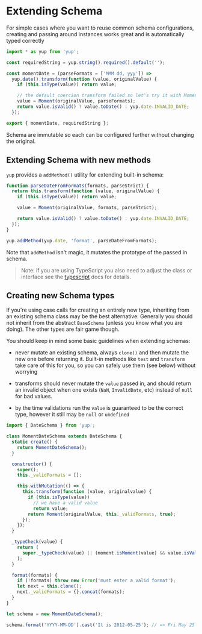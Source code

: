 # Extending Schema

For simple cases where you want to reuse common schema configurations, creating
and passing around instances works great and is automatically typed correctly

```js
import * as yup from 'yup';

const requiredString = yup.string().required().default('');

const momentDate = (parseFormats = ['MMM dd, yyy']) =>
  yup.date().transform(function (value, originalValue) {
    if (this.isType(value)) return value;

    // the default coercion transform failed so let's try it with Moment instead
    value = Moment(originalValue, parseFormats);
    return value.isValid() ? value.toDate() : yup.date.INVALID_DATE;
  });

export { momentDate, requiredString };
```

Schema are immutable so each can be configured further without changing the original.

## Extending Schema with new methods

`yup` provides a `addMethod()` utility for extending built-in schema:

```js
function parseDateFromFormats(formats, parseStrict) {
  return this.transform(function (value, originalValue) {
    if (this.isType(value)) return value;

    value = Moment(originalValue, formats, parseStrict);

    return value.isValid() ? value.toDate() : yup.date.INVALID_DATE;
  });
}

yup.addMethod(yup.date, 'format', parseDateFromFormats);
```

Note that `addMethod` isn't magic, it mutates the prototype of the passed in schema.

> Note: if you are using TypeScript you also need to adjust the class or interface
> see the [typescript](./typescript.md) docs for details.

## Creating new Schema types

If you're using case calls for creating an entirely new type, inheriting from
an existing schema class may be the best alternative: Generally you should not inherit from
the abstract `BaseSchema` (unless you know what you are doing). The other types are fair game though.

You should keep in mind some basic guidelines when extending schemas:

- never mutate an existing schema, always `clone()` and then mutate the new one before returning it.
  Built-in methods like `test` and `transform` take care of this for you, so you can safely use them (see below) without worrying

- transforms should never mutate the `value` passed in, and should return an invalid object when one exists
  (`NaN`, `InvalidDate`, etc) instead of `null` for bad values.

- by the time validations run the `value` is guaranteed to be the correct type, however it still may
  be `null` or `undefined`

```js
import { DateSchema } from 'yup';

class MomentDateSchema extends DateSchema {
  static create() {
    return MomentDateSchema();
  }

  constructor() {
    super();
    this._validFormats = [];

    this.withMutation(() => {
      this.transform(function (value, originalvalue) {
        if (this.isType(value))
          // we have a valid value
          return value;
        return Moment(originalValue, this._validFormats, true);
      });
    });
  }

  _typeCheck(value) {
    return (
      super._typeCheck(value) || (moment.isMoment(value) && value.isValid())
    );
  }

  format(formats) {
    if (!formats) throw new Error('must enter a valid format');
    let next = this.clone();
    next._validFormats = {}.concat(formats);
  }
}

let schema = new MomentDateSchema();

schema.format('YYYY-MM-DD').cast('It is 2012-05-25'); // => Fri May 25 2012 00:00:00 GMT-0400 (Eastern Daylight Time)
```
